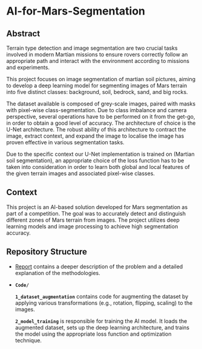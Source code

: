 # AI-for-Mars-Segmentation

## Abstract
Terrain type detection and image segmentation are two crucial tasks involved in modern Martian missions to ensure rovers correctly follow an appropriate path and interact with the environment according to missions and experiments.

This project focuses on image segmentation of martian soil pictures, aiming to develop a deep learning model for segmenting images of Mars terrain into five distinct classes: background, soil, bedrock, sand, and big rocks.

The dataset available is composed of grey-scale images, paired with masks with pixel-wise class-segmentation. Due to class imbalance and camera perspective, several operations have to be performed on it from the get-go, in order to obtain a good level of accuracy.
The architecture of choice is the U-Net architecture. The robust ability of this architecture to contract the image, extract context, and expand the image to localise the image has proven effective in various segmentation tasks.

Due to the specific context our U-Net implementation is trained on (Martian soil segmentation), an appropriate choice of the loss function has to be taken into consideration in order to learn both global and local features of the given terrain images and associated pixel-wise classes.

## Context
This project is an AI-based solution developed for Mars segmentation as part of a competition. The goal was to accurately detect and distinguish different zones of Mars terrain from images. 
The project utilizes deep learning models and image processing to achieve high segmentation accuracy. 

## Repository Structure
* [Report](Report.pdf)
  contains a deeper description of the problem and a detailed explanation of the methodologies.
* **`Code/`**
  
  **`1_dataset_augmentation`** contains code for augmenting the dataset by applying various transformations (e.g., rotation, flipping, scaling) to the images.
  
  **`2_model_training`** is responsible for training the AI model. It loads the augmented dataset, sets up the deep learning architecture, and trains the model using the appropriate loss function and optimization     technique.

